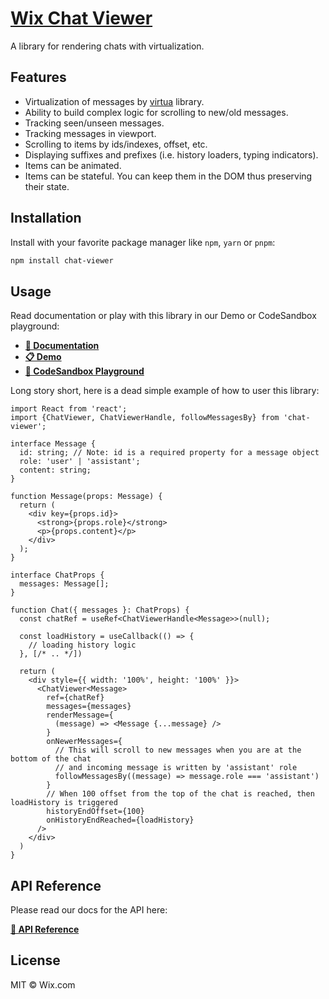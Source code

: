 # [Wix Chat Viewer][chat-viewer]

A library for rendering chats with virtualization.

## Features

* Virtualization of messages by [virtua](https://github.com/inokawa/virtua) library.
* Ability to build complex logic for scrolling to new/old messages.
* Tracking seen/unseen messages.
* Tracking messages in viewport.
* Scrolling to items by ids/indexes, offset, etc.
* Displaying suffixes and prefixes (i.e. history loaders, typing indicators).
* Items can be animated.
* Items can be stateful. You can keep them in the DOM thus preserving their state.

## Installation

Install with your favorite package manager like `npm`, `yarn` or `pnpm`:

```sh
npm install chat-viewer
```

## Usage

Read documentation or play with this library in our Demo or CodeSandbox playground:

* [**📑 Documentation**][chat-viewer]
* [**📋 Demo**](https://wix-incubator.github.io/chat-viewer/demo)
* [**🛝 CodeSandbox Playground**](https://codesandbox.io/p/devbox/chat-viewer-demo-forked-jtr8nx)

Long story short, here is a dead simple example of how to user this library:

```tsx
import React from 'react';
import {ChatViewer, ChatViewerHandle, followMessagesBy} from 'chat-viewer';

interface Message {
  id: string; // Note: id is a required property for a message object
  role: 'user' | 'assistant';
  content: string;
}

function Message(props: Message) {
  return (
    <div key={props.id}>
      <strong>{props.role}</strong>
      <p>{props.content}</p>
    </div>
  );
}

interface ChatProps {
  messages: Message[];
}

function Chat({ messages }: ChatProps) {
  const chatRef = useRef<ChatViewerHandle<Message>>(null);

  const loadHistory = useCallback(() => {
    // loading history logic
  }, [/* .. */])

  return (
    <div style={{ width: '100%', height: '100%' }}>
      <ChatViewer<Message>
        ref={chatRef}
        messages={messages}
        renderMessage={
          (message) => <Message {...message} />
        }
        onNewerMessages={
          // This will scroll to new messages when you are at the bottom of the chat
          // and incoming message is written by 'assistant' role
          followMessagesBy((message) => message.role === 'assistant')
        }
        // When 100 offset from the top of the chat is reached, then loadHistory is triggered
        historyEndOffset={100}
        onHistoryEndReached={loadHistory}
      />
    </div>
  )
}
```

## API Reference

Please read our docs for the API here:

[**📑 API Reference**](https://github.com/wix-incubator/chat-viewer/tree/master/docs/globals.md)

## License

MIT © Wix.com

<!-- References -->
[chat-viewer]: https://wix-incubator.github.io/chat-viewer